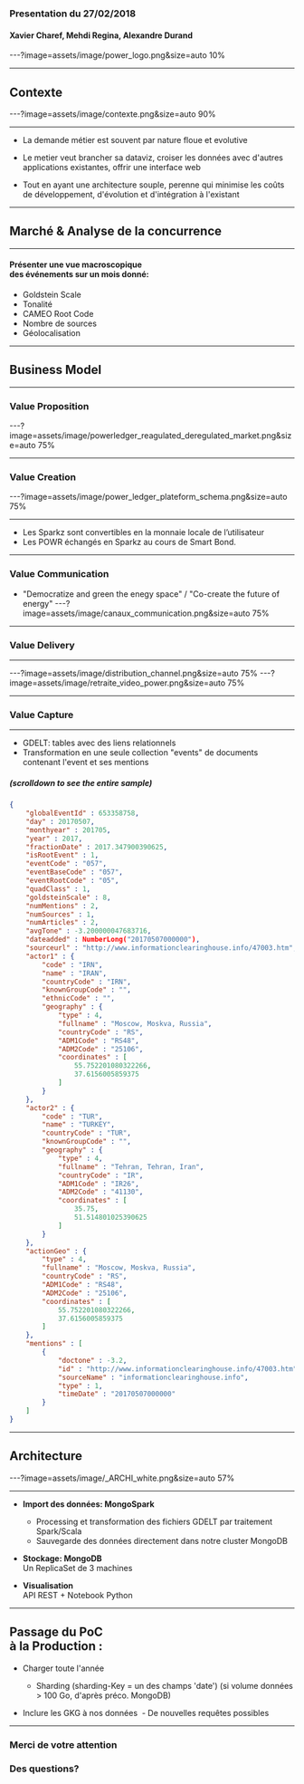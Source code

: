 ### Presentation du 27/02/2018
#### Xavier Charef, Mehdi Regina, Alexandre Durand
---?image=assets/image/power_logo.png&size=auto 10%

---
## Contexte

---?image=assets/image/contexte.png&size=auto 90%

---
- La demande métier est souvent par nature floue et evolutive

- Le metier veut brancher sa dataviz, croiser les données avec d'autres applications existantes, offrir une interface web
- Tout en ayant une architecture souple, perenne qui minimise les coûts de développement, d'évolution et d'intégration à l'existant

---
## Marché & Analyse de la concurrence
---
#### Présenter une vue macroscopique <br> des événements sur un mois donné:
- Goldstein Scale
- Tonalité
- CAMEO Root Code
- Nombre de sources
- Géolocalisation

---

## Business Model

---
### Value Proposition
---?image=assets/image/powerledger_reagulated_deregulated_market.png&size=auto 75%

---
### Value Creation
---?image=assets/image/power_ledger_plateform_schema.png&size=auto 75%

---
 - Les Sparkz sont convertibles en la monnaie locale de l’utilisateur
 - Les POWR échangés en Sparkz au cours de Smart Bond.
---
### Value Communication
 - "Democratize and green the enegy space" / "Co-create the future of energy"
---?image=assets/image/canaux_communication.png&size=auto 75%
 

---
### Value Delivery
---
---?image=assets/image/distribution_channel.png&size=auto 75%
---?image=assets/image/retraite_video_power.png&size=auto 75%


---
### Value Capture
---
- GDELT: tables avec des liens relationnels
- Transformation en une seule collection "events" de documents contenant l'event et ses mentions

##### (scrolldown to see the entire sample)
```json
{
	"globalEventId" : 653358758,
	"day" : 20170507,
	"monthyear" : 201705,
	"year" : 2017,
	"fractionDate" : 2017.347900390625,
	"isRootEvent" : 1,
	"eventCode" : "057",
	"eventBaseCode" : "057",
	"eventRootCode" : "05",
	"quadClass" : 1,
	"goldsteinScale" : 8,
	"numMentions" : 2,
	"numSources" : 1,
	"numArticles" : 2,
	"avgTone" : -3.200000047683716,
	"dateadded" : NumberLong("20170507000000"),
	"sourceurl" : "http://www.informationclearinghouse.info/47003.htm",
	"actor1" : {
		"code" : "IRN",
		"name" : "IRAN",
		"countryCode" : "IRN",
		"knownGroupCode" : "",
		"ethnicCode" : "",
		"geography" : {
			"type" : 4,
			"fullname" : "Moscow, Moskva, Russia",
			"countryCode" : "RS",
			"ADM1Code" : "RS48",
			"ADM2Code" : "25106",
			"coordinates" : [
				55.752201080322266,
				37.6156005859375
			]
		}
	},
	"actor2" : {
		"code" : "TUR",
		"name" : "TURKEY",
		"countryCode" : "TUR",
		"knownGroupCode" : "",
		"geography" : {
			"type" : 4,
			"fullname" : "Tehran, Tehran, Iran",
			"countryCode" : "IR",
			"ADM1Code" : "IR26",
			"ADM2Code" : "41130",
			"coordinates" : [
				35.75,
				51.514801025390625
			]
		}
	},
	"actionGeo" : {
		"type" : 4,
		"fullname" : "Moscow, Moskva, Russia",
		"countryCode" : "RS",
		"ADM1Code" : "RS48",
		"ADM2Code" : "25106",
		"coordinates" : [
			55.752201080322266,
			37.6156005859375
		]
	},
	"mentions" : [
		{
			"doctone" : -3.2,
			"id" : "http://www.informationclearinghouse.info/47003.htm",
			"sourceName" : "informationclearinghouse.info",
			"type" : 1,
			"timeDate" : "20170507000000"
		}
	]
}
```

---
## Architecture

[comment]: <> (---?image=assets/image/_ARCHI.png&size=auto 58%)

---?image=assets/image/_ARCHI_white.png&size=auto 57%

---
- **Import des données: MongoSpark**  
  - Processing et transformation des fichiers GDELT par traitement Spark/Scala  
  - Sauvegarde des données directement dans notre cluster MongoDB

- **Stockage: MongoDB**  
Un ReplicaSet de 3 machines

- **Visualisation**  
API REST + Notebook Python

---

## Passage du PoC <br> à la Production :

- Charger toute l'année
  - Sharding (sharding-Key = un des champs 'date')
    (si volume données > 100 Go, d'après préco. MongoDB)

- Inclure les GKG à nos données
  - De nouvelles requêtes possibles

---

### Merci de votre attention

### Des questions?
